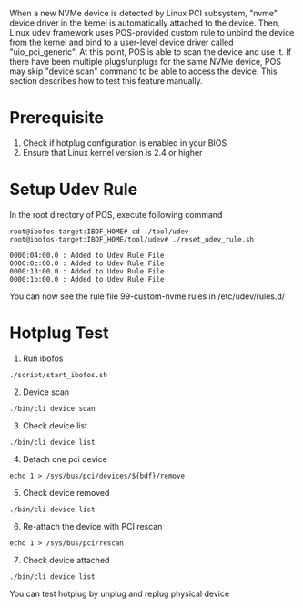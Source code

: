 
When a new NVMe device is detected by Linux PCI subsystem, "nvme" device driver in the kernel is automatically attached to the device. Then, Linux udev framework uses POS-provided custom rule to unbind the device from the kernel and bind to a user-level device driver called "uio_pci_generic". At this point, POS is able to scan the device and use it. If there have been multiple plugs/unplugs for the same NVMe device, POS may skip "device scan" command to be able to access the device. This section describes how to test this feature manually.

Prerequisite
========
1. Check if hotplug configuration is enabled in your BIOS
2. Ensure that Linux kernel version is 2.4 or higher

Setup Udev Rule
========
In the root directory of POS, execute following command

```
root@ibofos-target:IBOF_HOME# cd ./tool/udev
root@ibofos-target:IBOF_HOME/tool/udev# ./reset_udev_rule.sh

0000:04:00.0 : Added to Udev Rule File
0000:0c:00.0 : Added to Udev Rule File
0000:13:00.0 : Added to Udev Rule File
0000:1b:00.0 : Added to Udev Rule File
```

You can now see the rule file 99-custom-nvme.rules in /etc/udev/rules.d/

Hotplug Test
========

1. Run ibofos
```
./script/start_ibofos.sh
```

2. Device scan
```
./bin/cli device scan
```

3. Check device list
```
./bin/cli device list
```

4. Detach one pci device
```
echo 1 > /sys/bus/pci/devices/${bdf}/remove
```

5. Check device removed
```
./bin/cli device list
```

6. Re-attach the device with PCI rescan
```
echo 1 > /sys/bus/pci/rescan
```

7. Check device attached
```
./bin/cli device list
```

You can test hotplug by unplug and replug physical device
